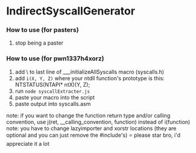 # IndirectSyscallGenerator
### How to use (for pasters)
1. stop being a paster
### How to use (for pwn1337h4xorz)
1. add \ to last line of ___initializeAllSyscalls macro (syscalls.h)
1. add `i(X, Y, Z)` where your ntdll function's prototype is this: NTSTATUS(NTAPI* ntX)(Y, Z);
1. run `node syscallExtracter.js`
1. paste your macro into the script
1. paste output into syscalls.asm

note: if you want to change the function return type and/or calling convention, use j(ret, __calling_convention, function) instead of i(function)<br>
note: you have to change lazyimporter and xorstr locations (they are optional and you can just remove the #include's)
⭐ please star bro, i'd appreciate it a lot
